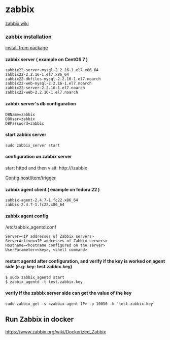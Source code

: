 # zabbix
[zabbix wiki](https://www.zabbix.org/wiki/Main_Page)

### zabbix installation
[install from package](https://www.zabbix.com/documentation/2.2/manual/installation/install_from_packages)

#### zabbix server ( example on CentOS 7 )
````
zabbix22-server-mysql-2.2.16-1.el7.x86_64
zabbix22-2.2.16-1.el7.x86_64
zabbix22-dbfiles-mysql-2.2.16-1.el7.noarch
zabbix22-web-mysql-2.2.16-1.el7.noarch
zabbix22-server-2.2.16-1.el7.noarch
zabbix22-web-2.2.16-1.el7.noarch
````
#### zabbix server's db configuration
````
DBName=zabbix
DBUser=zabbix
DBPassword=zabbix
````

#### start zabbix server
````
sudo zabbix_server start
````

#### configuration on zabbix server
start httpd and then visit:
http://<domain>/zabbix

[Config host/item/trigger](https://www.zabbix.com/documentation/2.2/manual/quickstart)

#### zabbix agent client ( example on fedora 22 )
````
zabbix-agent-2.4.7-1.fc22.x86_64
zabbix-2.4.7-1.fc22.x86_64
````

#### zabbix agent config
/etc/zabbix_agentd.conf
````
Server=<IP addresses of Zabbix servers>
ServerActive=<IP addresses of Zabbix servers>
Hostname=<hostname configured on the server>
UserParameter=<key>, <shell command>
````

#### restart agentd after configuration, and verify if the key is worked on agent side (e.g: key: test.zabbix.key)
````
$ sudo zabbix_agentd start
$ zabbix_agentd -t test.zabbix.key
````
#### verify if the zabbix server side can get the value of the key
````
sudo zabbix_get -s <zabbix agent IP> -p 10050 -k 'test.zabbix.key'
````

## Run Zabbix in docker 
https://www.zabbix.org/wiki/Dockerized_Zabbix

